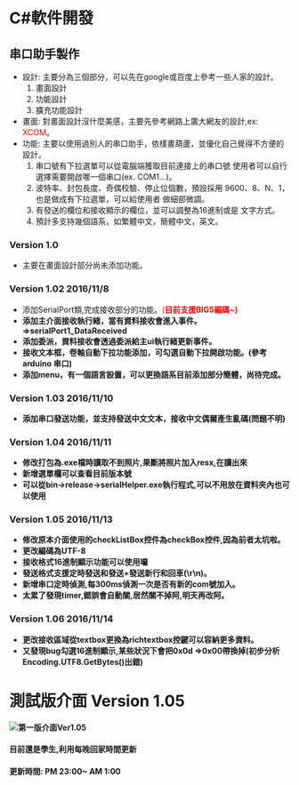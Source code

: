 #  C#軟件開發
## 串口助手製作
  - 設計: 主要分為三個部分，可以先在google或百度上參考一些人家的設計。
       1. 畫面設計
       2. 功能設計
       3. 擴充功能設計
  - 畫面: 對畫面設計沒什麼美感，主要先參考網路上廣大網友的設計,ex: <span style="color:red;">XCOM</span>。
  - 功能: 主要以使用過別人的串口助手，依樣畫葫蘆，並優化自己覺得不方便的設計。
       1. 串口號有下拉選單可以從電腦端獲取目前連接上的串口號
          使用者可以自行選擇需要開啟哪一個串口(ex. COM1...)。
       2. 波特率、封包長度、奇偶校驗、停止位個數，預設採用
          9600、8、N、1，也是做成有下拉選單，可以給使用者
          做細部微調。
       3. 有發送的欄位和接收顯示的欄位，並可以調整為16進制或是
          文字方式。
       4. 預計多支持幾個語系，如繁體中文，簡體中文，英文。

   ### Version 1.0
   - 主要在畫面設計部分尚未添加功能。

   ### Version 1.02  2016/11/8
   - 添加SerialPort類,完成接收部分的功能。<span style="color:red;">(<b>目前支援BIG5編碼~<b>)</span>
   - 添加主介面接收執行緒，當有資料接收會進入事件。 =>serialPort1_DataReceived
   - 添加委派，資料接收會透過委派給主ui執行緒更新事件。
   - 接收文本框，卷軸自動下拉功能添加，可勾選自動下拉開啟功能。(參考arduino 串口)
   - 添加menu，有一個語言設置，可以更換語系目前添加部分簡體，尚待完成。

   ### Version 1.03 2016/11/10
   - 添加串口發送功能，並支持發送中文文本，接收中文偶爾產生亂碼(問題不明)

   ### Version 1.04 2016/11/11
   - 修改打包為.exe檔時讀取不到照片,果斷將照片加入resx,在讀出來
   - 新增選單欄可以查看目前版本號
   - 可以從bin->release->serialHelper.exe執行程式,可以不用放在資料夾內也可以使用

   ### Version 1.05 2016/11/13
   - 修改原本介面使用的checkListBox控件為checkBox控件,因為前者太坑啦。
   - 更改編碼為UTF-8
   - 接收格式16進制顯示功能可以使用囉
   - 發送格式支援定時發送和發送+發送新行和回車(\r\n)。
   - 新增串口定時偵測,每300ms偵測一次是否有新的com號加入。
   - 太累了發現timer,錯誤會自動關,居然關不掉阿,明天再改阿。

  ### Version 1.06 2016/11/14
   - 更改接收區域從textbox更換為richtextbox控鍵可以容納更多資料。
   - 又發現bug勾選16進制顯示,某些狀況下會把0x0d =>0x00帶換掉(初步分析 Encoding.UTF8.GetBytes()出錯)

   # 測試版介面 Version 1.05

   ![第一版介面Ver1.05](https://i.imgur.com/mPSX16x.png)

   #### 目前還是學生,利用每晚回家時間更新
   #### 更新時間: PM 23:00~ AM 1:00
